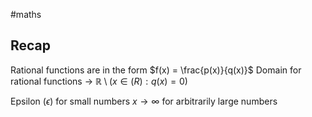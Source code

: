 #maths 

Recap
---

Rational functions are in the form $f(x) = \frac{p(x)}{q(x)}$ 
Domain for rational functions -> $\mathbb{R} \setminus ( x\in \mathbb(R):q(x)=0 )$ 

Epsilon ($\epsilon$) for small numbers
$x \to \infty$ for arbitrarily large numbers
